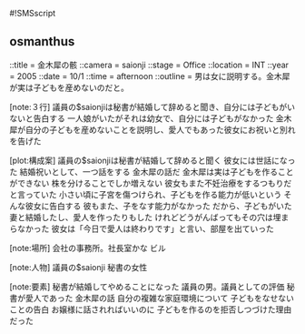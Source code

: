 #!SMSscript

## osmanthus

::title = 金木犀の骸
::camera = saionji
::stage = Office
::location = INT
::year = 2005
::date = 10/1
::time = afternoon
::outline = 男は女に説明する。金木犀が実は子どもを産めないのだと。

[note:３行]
議員の$saionjiは秘書が結婚して辞めると聞き、自分には子どもがいないと告白する
一人娘がいたがそれは幼女で、自分には子どもがなかった
金木犀が自分の子どもを産めないことを説明し、愛人でもあった彼女にお祝いと別れを告げた

[plot:構成案]
議員の$saionjiは秘書が結婚して辞めると聞く
彼女には世話になった
結婚祝いとして、一つ話をする
金木犀の話だ
金木犀は実は子どもを作ることができない
株を分けることでしか増えない
彼女もまた不妊治療をするつもりだと言っていた
小さい頃に子宮を傷つけられ、子どもを作る能力が低いという
そんな彼女に告白する
彼もまた、子をなす能力がなかった
だから、子どもがいた妻と結婚したし、愛人を作ったりもした
けれどどうがんばってもその穴は埋まらなかった
彼女は「今日で愛人は終わりです」と言い、部屋を出ていった

[note:場所]
会社の事務所。社長室かな
ビル

[note:人物]
議員の$saionji
秘書の女性

[note:要素]
秘書が結婚してやめることになった
議員の男。議員としての評価
秘書が愛人であった
金木犀の話
自分の複雑な家庭環境について
子どもをなせないことの告白
お嬢様に話されればいいのに
子どもを作るのを拒否しつづけた理由だった
